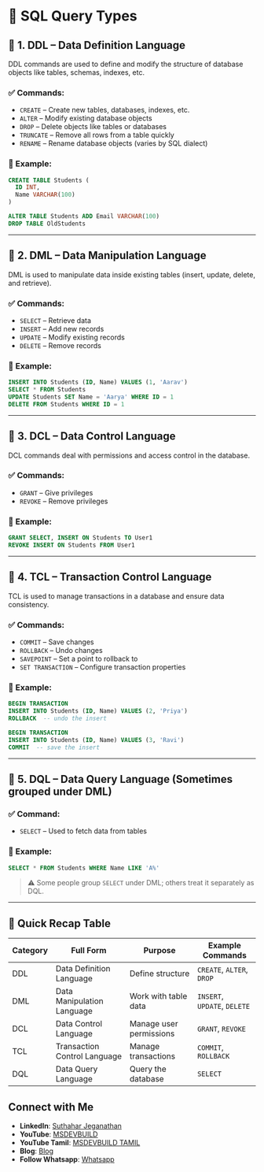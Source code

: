 # 🧾 SQL Query Types 

## 🔹 1. DDL – Data Definition Language
DDL commands are used to define and modify the structure of database objects like tables, schemas, indexes, etc.

### ✅ Commands:
- `CREATE` – Create new tables, databases, indexes, etc.
- `ALTER` – Modify existing database objects
- `DROP` – Delete objects like tables or databases
- `TRUNCATE` – Remove all rows from a table quickly
- `RENAME` – Rename database objects (varies by SQL dialect)

### 📌 Example:
```sql
CREATE TABLE Students (
  ID INT,
  Name VARCHAR(100)
)

ALTER TABLE Students ADD Email VARCHAR(100)
DROP TABLE OldStudents
```

---

## 🔹 2. DML – Data Manipulation Language
DML is used to manipulate data inside existing tables (insert, update, delete, and retrieve).

### ✅ Commands:
- `SELECT` – Retrieve data
- `INSERT` – Add new records
- `UPDATE` – Modify existing records
- `DELETE` – Remove records

### 📌 Example:
```sql
INSERT INTO Students (ID, Name) VALUES (1, 'Aarav')
SELECT * FROM Students
UPDATE Students SET Name = 'Aarya' WHERE ID = 1
DELETE FROM Students WHERE ID = 1
```

---

## 🔹 3. DCL – Data Control Language
DCL commands deal with permissions and access control in the database.

### ✅ Commands:
- `GRANT` – Give privileges
- `REVOKE` – Remove privileges

### 📌 Example:
```sql
GRANT SELECT, INSERT ON Students TO User1
REVOKE INSERT ON Students FROM User1
```

---

## 🔹 4. TCL – Transaction Control Language
TCL is used to manage transactions in a database and ensure data consistency.

### ✅ Commands:
- `COMMIT` – Save changes
- `ROLLBACK` – Undo changes
- `SAVEPOINT` – Set a point to rollback to
- `SET TRANSACTION` – Configure transaction properties

### 📌 Example:
```sql
BEGIN TRANSACTION
INSERT INTO Students (ID, Name) VALUES (2, 'Priya')
ROLLBACK  -- undo the insert

BEGIN TRANSACTION
INSERT INTO Students (ID, Name) VALUES (3, 'Ravi')
COMMIT  -- save the insert
```

---

## 🔹 5. DQL – Data Query Language (Sometimes grouped under DML)

### ✅ Command:
- `SELECT` – Used to fetch data from tables

### 📌 Example:
```sql
SELECT * FROM Students WHERE Name LIKE 'A%'
```

> ⚠️ Some people group `SELECT` under DML; others treat it separately as DQL.

---

## 🎯 Quick Recap Table
| Category | Full Form                  | Purpose                        | Example Commands               |
|----------|-----------------------------|---------------------------------|-------------------------------|
| DDL      | Data Definition Language    | Define structure               | `CREATE`, `ALTER`, `DROP`     |
| DML      | Data Manipulation Language  | Work with table data           | `INSERT`, `UPDATE`, `DELETE`  |
| DCL      | Data Control Language       | Manage user permissions        | `GRANT`, `REVOKE`             |
| TCL      | Transaction Control Language| Manage transactions            | `COMMIT`, `ROLLBACK`          |
| DQL      | Data Query Language         | Query the database             | `SELECT`                      |

 ## Connect with Me
- **LinkedIn**: [Suthahar Jeganathan](https://www.linkedin.com/in/jssuthahar/)
- **YouTube**: [MSDEVBUILD](https://www.youtube.com/@MSDEVBUILD)
- **YouTube Tamil**: [MSDEVBUILD TAMIL](https://www.youtube.com/@MSDEVBUILDTamil)
- **Blog**: [Blog](https://www.msdevbuild.com/)
- **Follow Whatsapp**: [Whatsapp](https://www.whatsapp.com/channel/0029Va5j2rHEFeXcTlUhQB0J)
